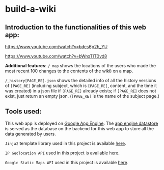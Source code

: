 # build-a-wiki

## Introduction to the functionalities of this web app:
https://www.youtube.com/watch?v=bdes6p2h_YU

https://www.youtube.com/watch?v=bWnxTIT0vd8

**Additional features:**
`/_map` shows the locations of the users who made the most recent 100 changes to the contents of the wiki) on a map.

`/_history[PAGE_RE].json` shows the detailed info of all the history versions of `[PAGE_RE]` (including subject, which is `[PAGE_RE]`, content, and the time it was created) in a json file if `[PAGE_RE]` already exists; if `[PAGE_RE]` does not exist, just return an empty json. (`[PAGE_RE]` is the name of the subject page.)



## Tools used:
This web app is deployed on [Google App Engine]( https://cloud.google.com/appengine/). The [app engine datastore](https://cloud.google.com/appengine/docs/python/refdocs/google.appengine.ext.db) is served as the database on the backend for this web app to store all the data generated by users.

`Jinja2` template library used in this project is available [here](http://jinja.pocoo.org/).

`IP Geolocation API` used in this project is available [here]( http://ip-api.com/docs/).

`Google Static Maps API` used in this project is available [here](https://developers.google.com/maps/documentation/static-maps/).
